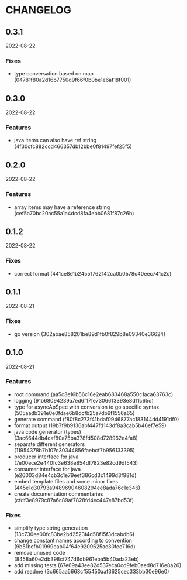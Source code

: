 # CHANGELOG

<!--- next entry here -->

## 0.3.1
2022-08-22

### Fixes

- type conversation based on map (04781f80a2d16b7750d9f66f0b0be1e6af18f001)

## 0.3.0
2022-08-22

### Features

- java items can also have ref string (4f30cfc882ccd466357db12bbe0f81497fef25f5)

## 0.2.0
2022-08-22

### Features

- array items may have a reference string (cef5a70bc20ac55a1a4dcd8fa4ebb0681f87c26b)

## 0.1.2
2022-08-22

### Fixes
- correct format (441ce8e1b24551762142ca0b0578c40eec741c2c)

## 0.1.1
2022-08-21

### Fixes

- go version (302abae858201be89d1fb0f829b8e09340e36624)

## 0.1.0
2022-08-21

### Features

- root command (aa5c3e16b56c16e2eab683468a550c1aca63763c)
- logging (91b68094239a7ed6f17fe7306613393e8d11c65d)
- type for asyncApSpec with conversion to go specific syntax (505aadb391e0e0fdae6b8dcfb25a7db9f1556a65)
- generate command (f80f8c273f41bdaf0946877ac183144dd4191df0)
- format output (19b7f9b9136abf447fd143df8a3cab5b46ef7e59)
- java code generator (types) (3ac6644db4caf80a75ba378fd508d728962e4fa8)
- separate different generators (11954378b7b107c30344856faebcf7b956133395)
- producer interface for java (7e00ece2e440fc3e638e854df7823e82cd9df543)
- consumer interface for java (e26003d84e4cb3c1e79eef386cd3c1499d3f981d)
- embed template files and some minor fixes (445e1d30793a94896904608294ee8ada76c1e346)
- create documentation commentaries (cfdf3e8979c87a6c89af7828fd4ec447e87bd53f)

### Fixes

- simplify type string generation (13c730ee00fc83be2bd2523f4d58f15f3dcabdb6)
- change constant names according to convention (9b51bcfb01999eab04f64e9209625ac30fec716d)
- remove unused code (8458a60e2db398cf747d6db961eba5b40ada23eb)
- add missing tests (67e69a43ee82d537eca0cd9feb0aed8d716e8a26)
- add readme (3c665aa5668cf55450aaf3625cec333bb30e96e0)